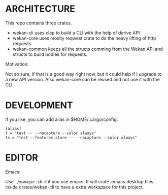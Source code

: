 # ARCHITECTURE

This repo contains three crates.

- wekan-cli uses clap to build a CLI with the help of derive API
- wekan-core uses mostly reqwest crate to do the heavy lifting of http requests.
- wekan-common keeps all the structs comming from the Wekan API and structs to build bodies for requests.

Motivation:

Not so sure, if that is a good way right now, but it could help if I upgrade to a new API version. Also wekan-core can be reused and not use it with the CLI.


# DEVELOPMENT

If you like, you can add alias in $HOME/.cargo/config.

```
[alias]
t = "test -- --nocapture --color always"
ts = "test --features store -- --nocapture --color always"
```


# EDITOR

Emacs:

Use `./manager.sh d` if you use emacs. If will crate .emacs.desktop files inside crates/wekan-cli to have a extra workspace for this project.

